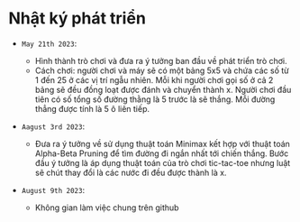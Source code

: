 # Nhật ký phát triển

* `May 21th 2023`:
    - Hình thành trò chơi và đưa ra ý tưởng ban đầu về phát triển trò chơi. 
    - Cách chơi: người chơi và máy sẽ có một bảng 5x5 và chứa các số từ 1 đến 25 ở các vị trí ngẫu nhiên. Mỗi khi người chơi gọi số ở cả 2 bảng sẽ đều đồng loạt được đánh và chuyển thành x. Người chơi đầu tiên có số tổng số đường thằng là 5 trước là sẽ thắng. Mỗi đường thẳng được tính là 5 ô liên tiếp.

* `Aagust 3rd 2023`: 
    - Đưa ra ý tưởng về sử dụng thuật toán Minimax kết hợp với thuật toán Alpha-Beta Pruning để tìm đường đi ngắn nhất tới chiến thắng. Bước đầu ý tưởng là áp dụng thuật toán của trò chơi tic-tac-toe nhưng luật sẽ chút thay đổi là các nước đi đều được thành là x.

* `August 9th 2023`:
    - Không gian làm việc chung trên github